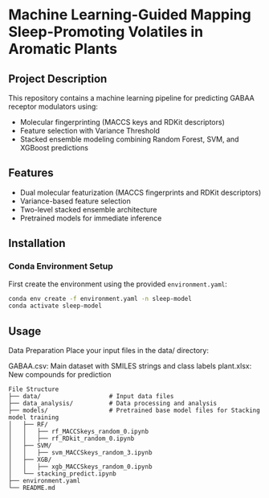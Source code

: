 # Machine Learning-Guided Mapping Sleep-Promoting Volatiles in Aromatic Plants

## Project Description
This repository contains a machine learning pipeline for predicting GABAA receptor modulators using:
- Molecular fingerprinting (MACCS keys and RDKit descriptors)
- Feature selection with Variance Threshold
- Stacked ensemble modeling combining Random Forest, SVM, and XGBoost predictions

## Features
- Dual molecular featurization (MACCS fingerprints and RDKit descriptors)
- Variance-based feature selection
- Two-level stacked ensemble architecture
- Pretrained models for immediate inference

## Installation

### Conda Environment Setup
First create the environment using the provided `environment.yaml`:
```bash
conda env create -f environment.yaml -n sleep-model
conda activate sleep-model
```

## Usage
Data Preparation
Place your input files in the data/ directory:

GABAA.csv: Main dataset with SMILES strings and class labels
plant.xlsx: New compounds for prediction
```
File Structure
├── data/                   # Input data files
├── data_analysis/          # Data processing and analysis
├── models/                 # Pretrained base model files for Stacking model training
│   ├── RF/
│   │   ├── rf_MACCSkeys_random_0.ipynb
│   │   ├── rf_RDkit_random_0.ipynb
│   ├── SVM/
│   │   ├── svm_MACCSkeys_random_3.ipynb
│   ├── XGB/
│   │   ├── xgb_MACCSkeys_random_0.ipynb
│   └── stacking_predict.ipynb
├── environment.yaml        
└── README.md              
```
